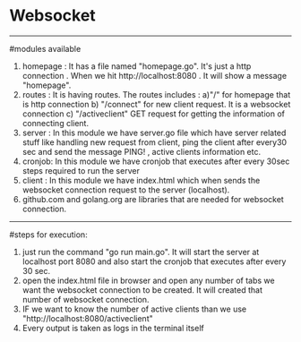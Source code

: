 # Websocket
-----------------------------------------------------------------------------------------------------------------------------------------------
#modules available
1. homepage : It has a file named "homepage.go". It's just a http connection . When we hit http://localhost:8080 . It will show a message "homepage".
2. routes : It is having routes. The routes includes :
    a)"/" for homepage that is http connection
    b) "/connect" for new client request. It is a websocket connection
    c) "/activeclient" GET request for getting the information of connecting client.
3. server : In this module we have server.go file which have server related stuff like handling new request from client, ping the client after every30 sec and send the message PING! , active clients information etc.
4. cronjob: In this module we have cronjob that executes after every 30sec   
steps required to run the server
5. client : In this module we have index.html which when sends the websocket connection request to the server (localhost).
6. github.com and golang.org are libraries that are needed for websocket connection.
-----------------------------------------------------------------------------------------------------------------------------------------------
#steps for execution:
1. just run the command "go run main.go". It will start the server at localhost port 8080 and also start the cronjob that executes after every 
30 sec.
2. open the index.html file in browser and open any number of tabs we want the websocket connection to be created. It will created that number of websocket connection.
3. IF we want to know the number of active clients than we use "http://localhost:8080/activeclient"
4. Every output is taken as logs in the terminal itself
